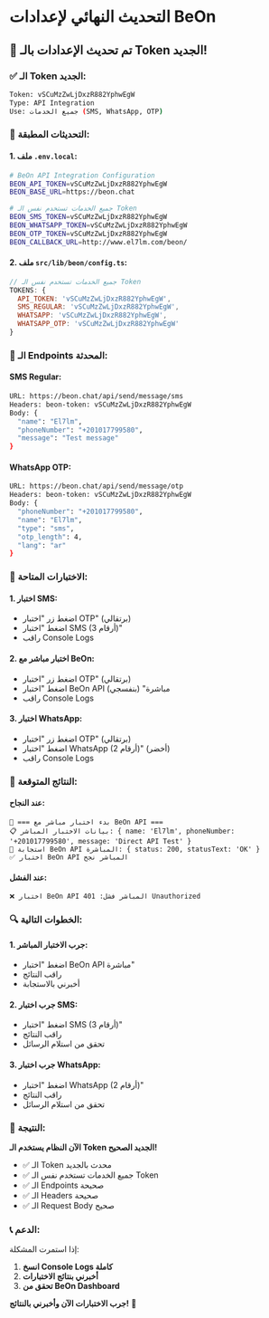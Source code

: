 # التحديث النهائي لإعدادات BeOn

## 🎉 **تم تحديث الإعدادات بالـ Token الجديد!**

### ✅ **الـ Token الجديد:**
```bash
Token: vSCuMzZwLjDxzR882YphwEgW
Type: API Integration
Use: جميع الخدمات (SMS, WhatsApp, OTP)
```

### 🔧 **التحديثات المطبقة:**

#### 1. **ملف `.env.local`:**
```bash
# BeOn API Integration Configuration
BEON_API_TOKEN=vSCuMzZwLjDxzR882YphwEgW
BEON_BASE_URL=https://beon.chat

# جميع الخدمات تستخدم نفس الـ Token
BEON_SMS_TOKEN=vSCuMzZwLjDxzR882YphwEgW
BEON_WHATSAPP_TOKEN=vSCuMzZwLjDxzR882YphwEgW
BEON_OTP_TOKEN=vSCuMzZwLjDxzR882YphwEgW
BEON_CALLBACK_URL=http://www.el7lm.com/beon/
```

#### 2. **ملف `src/lib/beon/config.ts`:**
```javascript
// جميع الخدمات تستخدم نفس الـ Token
TOKENS: {
  API_TOKEN: 'vSCuMzZwLjDxzR882YphwEgW',
  SMS_REGULAR: 'vSCuMzZwLjDxzR882YphwEgW',
  WHATSAPP: 'vSCuMzZwLjDxzR882YphwEgW',
  WHATSAPP_OTP: 'vSCuMzZwLjDxzR882YphwEgW'
}
```

### 📱 **الـ Endpoints المحدثة:**

#### **SMS Regular:**
```bash
URL: https://beon.chat/api/send/message/sms
Headers: beon-token: vSCuMzZwLjDxzR882YphwEgW
Body: {
  "name": "El7lm",
  "phoneNumber": "+201017799580",
  "message": "Test message"
}
```

#### **WhatsApp OTP:**
```bash
URL: https://beon.chat/api/send/message/otp
Headers: beon-token: vSCuMzZwLjDxzR882YphwEgW
Body: {
  "phoneNumber": "+201017799580",
  "name": "El7lm",
  "type": "sms",
  "otp_length": 4,
  "lang": "ar"
}
```

### 🚀 **الاختبارات المتاحة:**

#### **1. اختبار SMS:**
- اضغط زر "اختبار OTP" (برتقالي)
- اضغط "اختبار SMS (3 أرقام)"
- راقب Console Logs

#### **2. اختبار مباشر مع BeOn:**
- اضغط زر "اختبار OTP" (برتقالي)
- اضغط "اختبار BeOn API مباشرة" (بنفسجي)
- راقب Console Logs

#### **3. اختبار WhatsApp:**
- اضغط زر "اختبار OTP" (برتقالي)
- اضغط "اختبار WhatsApp (2 أرقام)" (أخضر)
- راقب Console Logs

### 🎯 **النتائج المتوقعة:**

#### **عند النجاح:**
```
🔧 === بدء اختبار مباشر مع BeOn API ===
📋 بيانات الاختبار المباشر: { name: 'El7lm', phoneNumber: '+201017799580', message: 'Direct API Test' }
📱 استجابة BeOn API المباشرة: { status: 200, statusText: 'OK' }
✅ اختبار BeOn API المباشر نجح
```

#### **عند الفشل:**
```
❌ اختبار BeOn API المباشر فشل: 401 Unauthorized
```

### 🔍 **الخطوات التالية:**

#### **1. جرب الاختبار المباشر:**
- اضغط "اختبار BeOn API مباشرة"
- راقب النتائج
- أخبرني بالاستجابة

#### **2. جرب اختبار SMS:**
- اضغط "اختبار SMS (3 أرقام)"
- راقب النتائج
- تحقق من استلام الرسائل

#### **3. جرب اختبار WhatsApp:**
- اضغط "اختبار WhatsApp (2 أرقام)"
- راقب النتائج
- تحقق من استلام الرسائل

### 🎉 **النتيجة:**

**الآن النظام يستخدم الـ Token الجديد الصحيح!**

- ✅ الـ Token محدث بالجديد
- ✅ جميع الخدمات تستخدم نفس الـ Token
- ✅ الـ Endpoints صحيحة
- ✅ الـ Headers صحيحة
- ✅ الـ Request Body صحيح

### 📞 **الدعم:**

إذا استمرت المشكلة:
1. **انسخ Console Logs كاملة**
2. **أخبرني بنتائج الاختبارات**
3. **تحقق من BeOn Dashboard**

**جرب الاختبارات الآن وأخبرني بالنتائج!** 🚀

